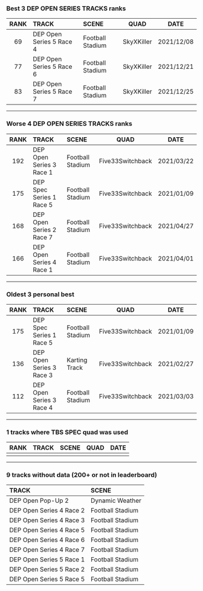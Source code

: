 ### Best 3 DEP OPEN SERIES TRACKS ranks
|RANK|TRACK|SCENE|QUAD|DATE|
|:---:|:---|:---|:---:|:---:|
|69|DEP Open Series 5 Race 4|Football Stadium|SkyXKiller|2021/12/08|
|77|DEP Open Series 5 Race 6|Football Stadium|SkyXKiller|2021/12/21|
|83|DEP Open Series 5 Race 7|Football Stadium|SkyXKiller|2021/12/25|
---
### Worse 4 DEP OPEN SERIES TRACKS ranks
|RANK|TRACK|SCENE|QUAD|DATE|
|:---:|:---|:---|:---:|:---:|
|192|DEP Open Series 3 Race 1|Football Stadium|Five33Switchback|2021/03/22|
|175|DEP Spec Series 1 Race 5|Football Stadium|Five33Switchback|2021/01/09|
|168|DEP Open Series 2 Race 7|Football Stadium|Five33Switchback|2021/04/27|
|166|DEP Open Series 4 Race 1|Football Stadium|Five33Switchback|2021/04/01|
---
### Oldest 3 personal best
|RANK|TRACK|SCENE|QUAD|DATE|
|:---:|:---|:---|:---:|:---:|
|175|DEP Spec Series 1 Race 5|Football Stadium|Five33Switchback|2021/01/09|
|136|DEP Open Series 3 Race 3|Karting Track|Five33Switchback|2021/02/27|
|112|DEP Open Series 3 Race 4|Football Stadium|Five33Switchback|2021/03/03|
---
### 1 tracks where TBS SPEC quad was used
|RANK|TRACK|SCENE|QUAD|DATE|
|:---:|:---|:---|:---:|:---:|
||||||
---
### 9 tracks without data (200+ or not in leaderboard)
|TRACK|SCENE|
|:---|:---|
|DEP Open Pop-Up 2|Dynamic Weather|
|DEP Open Series 4 Race 2|Football Stadium|
|DEP Open Series 4 Race 3|Football Stadium|
|DEP Open Series 4 Race 5|Football Stadium|
|DEP Open Series 4 Race 6|Football Stadium|
|DEP Open Series 4 Race 7|Football Stadium|
|DEP Open Series 5 Race 1|Football Stadium|
|DEP Open Series 5 Race 2|Football Stadium|
|DEP Open Series 5 Race 5|Football Stadium|
